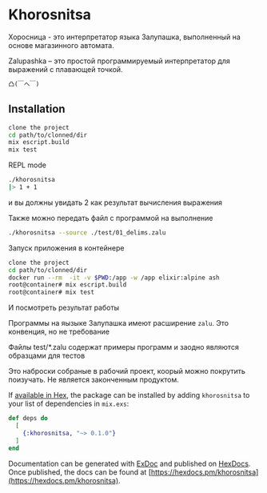# Khorosnitsa

Хоросница - это интерпретатор языка Залупашка, выполненный на основе магазинного автомата.

Zalupashka – это простой программируемый интерпретатор для выражений с плавающей точкой.

```txt
凸(￣ヘ￣)
```

## Installation

```bash
clone the project
cd path/to/clonned/dir
mix escript.build
mix test
```

REPL mode

```bash
./khorosnitsa
|> 1 + 1
```

и вы должны увидать 2 как результат вычисления выражения

Также можно передать файл с программой на выполнение

```bash
./khorosnitsa --source ./test/01_delims.zalu
```

Запуск приложения в контейнере

```sh
clone the project
cd path/to/clonned/dir
docker run --rm  -it -v $PWD:/app -w /app elixir:alpine ash
root@container# mix escript.build
root@container# mix test
```

И посмотреть результат работы

Программы на яызыке Залупашка имеют расширение `zalu`. Это конвенция, но не требование

Файлы test/*.zalu содержат примеры программ и заодно являются образцами для тестов

Это наброски собраные в рабочий проект, коорый можно покрутить поизучать.
Не является законченным продуктом.

If [available in Hex](https://hex.pm/docs/publish), the package can be installed
by adding `khorosnitsa` to your list of dependencies in `mix.exs`:

```elixir
def deps do
  [
    {:khorosnitsa, "~> 0.1.0"}
  ]
end
```

Documentation can be generated with [ExDoc](https://github.com/elixir-lang/ex_doc)
and published on [HexDocs](https://hexdocs.pm). Once published, the docs can
be found at [https://hexdocs.pm/khorosnitsa](https://hexdocs.pm/khorosnitsa).
